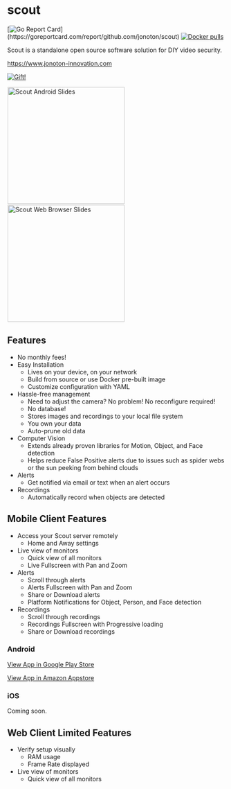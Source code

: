 # scout
[![Go Report Card](https://goreportcard.com/badge/github.com/jonoton/scout?)](https://goreportcard.com/report/github.com/jonoton/scout)
[![Docker pulls](https://img.shields.io/docker/pulls/jonotoninnovation/scout.svg)](https://hub.docker.com/r/jonotoninnovation/scout)

Scout is a standalone open source software solution for DIY video security.

https://www.jonoton-innovation.com

[![Gift!](https://img.shields.io/badge/Gift!-PayPal-green.svg)](https://www.paypal.com/cgi-bin/webscr?cmd=_donations&business=RLF3ZHK79YL3W&currency_code=USD&source=url)

<img alt="Scout Android Slides" src="https://drive.google.com/uc?id=1bWH_bMtNfMIdkfRDy_bsV0PEl-DNh3KS" height="270px" style="margin:1px;" />

<img alt="Scout Web Browser Slides" src="https://drive.google.com/uc?id=1W_s4NQRkpzj-4FYlbcTaXXfYHe9eYysx" height="270px" style="margin:1px;" />

## Features
* No monthly fees!
* Easy Installation
  * Lives on your device, on your network
  * Build from source or use Docker pre-built image
  * Customize configuration with YAML
* Hassle-free management
  * Need to adjust the camera? No problem! No reconfigure required!
  * No database!
  * Stores images and recordings to your local file system
  * You own your data
  * Auto-prune old data
* Computer Vision
  * Extends already proven libraries for Motion, Object, and Face detection
  * Helps reduce False Positive alerts due to issues such as spider webs or the sun peeking from behind clouds
* Alerts
  * Get notified via email or text when an alert occurs
* Recordings
  * Automatically record when objects are detected

## Mobile Client Features
* Access your Scout server remotely
  * Home and Away settings
* Live view of monitors
  * Quick view of all monitors
  * Live Fullscreen with Pan and Zoom
* Alerts
  * Scroll through alerts
  * Alerts Fullscreen with Pan and Zoom
  * Share or Download alerts
  * Platform Notifications for Object, Person, and Face detection
* Recordings
  * Scroll through recordings
  * Recordings Fullscreen with Progressive loading
  * Share or Download recordings

### Android
[View App in Google Play Store](https://play.google.com/store/apps/details?id=com.jonoton.scout)

[View App in Amazon Appstore](https://www.amazon.com/gp/mas/dl/android?p=com.jonoton.scout)

### iOS
Coming soon.

## Web Client Limited Features
* Verify setup visually
  * RAM usage
  * Frame Rate displayed
* Live view of monitors
  * Quick view of all monitors
